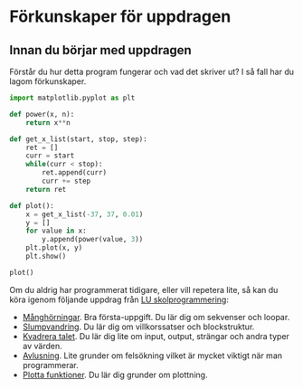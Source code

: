 # Förkunskaper för uppdragen

## Innan du börjar med uppdragen
Förstår du hur detta program fungerar och vad det skriver ut? I så fall har du lagom förkunskaper.

```python
import matplotlib.pyplot as plt

def power(x, n):
    return x**n

def get_x_list(start, stop, step):
    ret = []
    curr = start
    while(curr < stop):
        ret.append(curr)
        curr += step
    return ret

def plot():
    x = get_x_list(-37, 37, 0.01)
    y = []
    for value in x:
        y.append(power(value, 3))
    plt.plot(x, y)
    plt.show()

plot()
```

Om du aldrig har programmerat tidigare, eller vill repetera lite, så kan du köra igenom följande uppdrag från [LU skolprogrammering](https://lunduniversity.github.io/schoolprog/):

*  [Månghörningar](https://lunduniversity.github.io/schoolprog/exercises/back-to-start). Bra första-uppgift. Du lär dig om sekvenser och loopar.
*  [Slumpvandring](https://lunduniversity.github.io/schoolprog/exercises/random-walk). Du lär dig om villkorssatser och blockstruktur.
*  [Kvadrera talet](https://lunduniversity.github.io/schoolprog/exercises/square-the-number). Du lär dig lite om input, output, strängar och andra typer av värden.
*  [Avlusning](https://lunduniversity.github.io/schoolprog/exercises/debugging). Lite grunder om felsökning vilket är mycket viktigt när man programmerar.
*  [Plotta funktioner](https://lunduniversity.github.io/schoolprog/exercises/plot/). Du lär dig grunder om plottning.

<!--
## Svårighetsordning för uppdragen
Många av uppdragen bygger på varandra och vissa uppdrag förutsätter att ni har lärt er begrepp från tidigare uppdrag. Ordningen vi rekommenderar är därför:

1. Väderdata
2. Keelingkurvan
3. Introduktion NumPy
4. Torkan
5. Torkan 2
6. Väderdata 2
7. CO2-utsläpp i Sverige
8. CO2-utsläpp per capita

Notera att detta bara är en rekommendation och att ni kan göra dem i en annorlunda ordning.
-->

